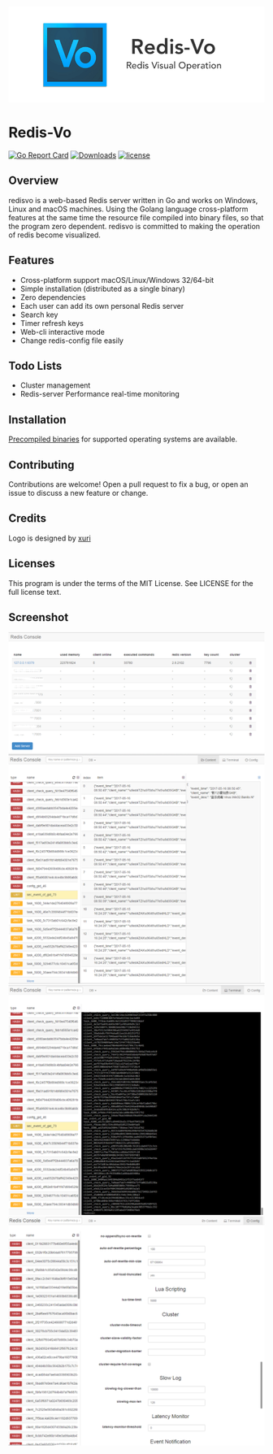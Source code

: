 ![redisvo](./logo.png)

# Redis-Vo

[![Go Report Card](https://goreportcard.com/badge/github.com/taomin597715379/redisvo)](https://goreportcard.com/report/github.com/taomin597715379/redisvo)
[![Downloads](https://img.shields.io/github/downloads/taomin597715379/redisvo/total.svg)](https://github.com/taomin597715379/redisvo/releases)
[![license](https://img.shields.io/github/license/mashape/apistatus.svg?maxAge=2592000)](https://github.com/taomin597715379/redisvo/blob/master/LICENSE)

## Overview

redisvo is a web-based Redis server written in Go and works on Windows, Linux and macOS machines. Using the Golang language cross-platform features at the same time the resource file compiled into binary files, so that the program zero dependent. redisvo is committed to making the operation of redis become visualized.

## Features

- Cross-platform support macOS/Linux/Windows 32/64-bit
- Simple installation (distributed as a single binary)
- Zero dependencies
- Each user can add its own personal Redis server
- Search key
- Timer refresh keys
- Web-cli interactive mode
- Change redis-config file easily

## Todo Lists

- Cluster management
- Redis-server Performance real-time monitoring

## Installation

[Precompiled binaries](https://github.com/taomin597715379/redisvo/releases) for supported 
operating systems are available.

## Contributing

Contributions are welcome! Open a pull request to fix a bug, or open an issue to discuss a new feature or change.

## Credits

Logo is designed by [xuri](https://github.com/Luxurioust)

## Licenses

This program is under the terms of the MIT License. See LICENSE for the full license text.

## Screenshot

![github.com/taomin597715379/redisvo](./doc/index.png)
![github.com/taomin597715379/redisvo](./doc/main.png)
![github.com/taomin597715379/redisvo](./doc/cli.png)
![github.com/taomin597715379/redisvo](./doc/config.png)